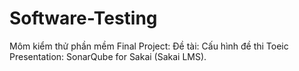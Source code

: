 # Software-Testing
 Môm kiểm thử phần mềm
 Final Project: 
 Đề tài: Cấu hình đề thi Toeic
 Presentation: SonarQube for Sakai (Sakai LMS).
 
